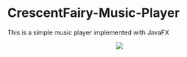 # CrescentFairy-Music-Player
This is a simple music player implemented with JavaFX

<div align="center">
<img src="images/UI.png">
  </div>
